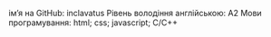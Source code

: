 ім’я на GitHub: inclavatus
Рівень володіння англійською: A2
Мови програмування: html; css; javascript; C/C++

